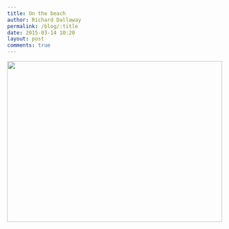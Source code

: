 ```yaml
---
title: On the beach
author: Richard Dallaway
permalink: /blog/:title
date: 2015-03-14 10:20
layout: post
comments: true
---
```


<div><a href="//static.skitters.dallaway.com/tp_IMG_20150314_094658~2.jpg"><img src="//static.skitters.dallaway.com/tp_thumb_IMG_20150314_094658~2.jpg" width="500" height="375"/></a></div>


  
      
